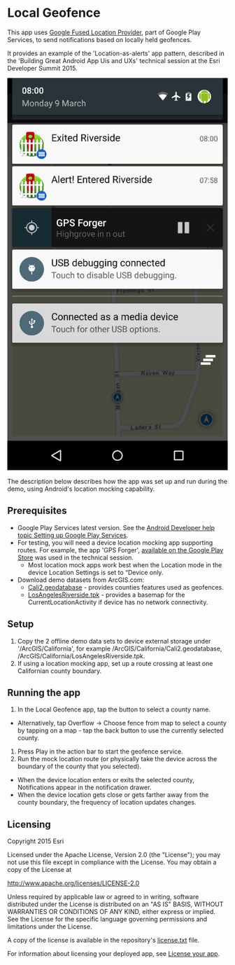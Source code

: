 Local Geofence
=======================
This app uses [Google Fused Location Provider](https://developer.android.com/google/play-services/location.html), part of Google Play Services, to send notifications based on locally held geofences.

It provides an example of the 'Location-as-alerts' app pattern, described in the 'Building Great Android App Uis and UXs' technical session at the Esri Developer Summit 2015.

![Geofence Notifications](Screenshot_GeofenceAlerts.png)

The description below describes how the app was set up and run during the demo, using Android's location mocking capability.

## Prerequisites
- Google Play Services latest version. See the [Android Developer help topic Setting up Google Play Services](http://developer.android.com/google/play-services/setup.html).
- For testing, you will need a device location mocking app supporting routes. For example, the app 'GPS Forger', [available on the Google Play Store](https://play.google.com/store/apps/details?id=com.ocd.dev.gpsforger&hl=en) was used in the technical session.
  - Most location mock apps work best when the Location mode in the device Location Settings is set to “Device only.
- Download demo datasets from ArcGIS.com:
  - [Cali2.geodatabase](http://www.arcgis.com/home/item.html?id=2228cbc5d00f491c9d9763bdf3f1fb92) - provides counties features used as geofences.
  - [LosAngelesRiverside.tpk](http://www.arcgis.com/home/item.html?id=8dcacb3dc08c4e299bcc2328af5b1110) - provides a basemap for the CurrentLocationActivity if device has no network connectivity.

## Setup
1. Copy the 2 offline demo data sets to device external storage under '/ArcGIS/California', for example /ArcGIS/California/Cali2.geodatabase, /ArcGIS/California/LosAngelesRiverside.tpk.
1. If using a location mocking app, set up a route crossing at least one Californian county boundary.

## Running the app
1. In the Local Geofence app, tap the button to select a county name.
  - Alternatively, tap Overflow -> Choose fence from map to select a county by tapping on a map - tap the back button to use the currently selected county.
1. Press Play in the action bar to start the geofence service.
1. Run the mock location route (or physically take the device across the boundary of the county that you selected).
 - When the device location enters or exits the selected county, Notifications appear in the notification drawer.
 - When the device location gets close or gets farther away from the county boundary, the frequency of location updates changes.

## Licensing
Copyright 2015 Esri

Licensed under the Apache License, Version 2.0 (the "License"); you may not use this file except in compliance with the License. You may obtain a copy of the License at

http://www.apache.org/licenses/LICENSE-2.0

Unless required by applicable law or agreed to in writing, software distributed under the License is distributed on an "AS IS" BASIS, WITHOUT WARRANTIES OR CONDITIONS OF ANY KIND, either express or implied. See the License for the specific language governing permissions and limitations under the License.

A copy of the license is available in the repository's [license.txt](https://github.com/Esri/arcgis-runtime-demos-android/blob/master/license.txt) file.

For information about licensing your deployed app, see [License your app](https://developers.arcgis.com/android/guide/license-your-app.htm).

